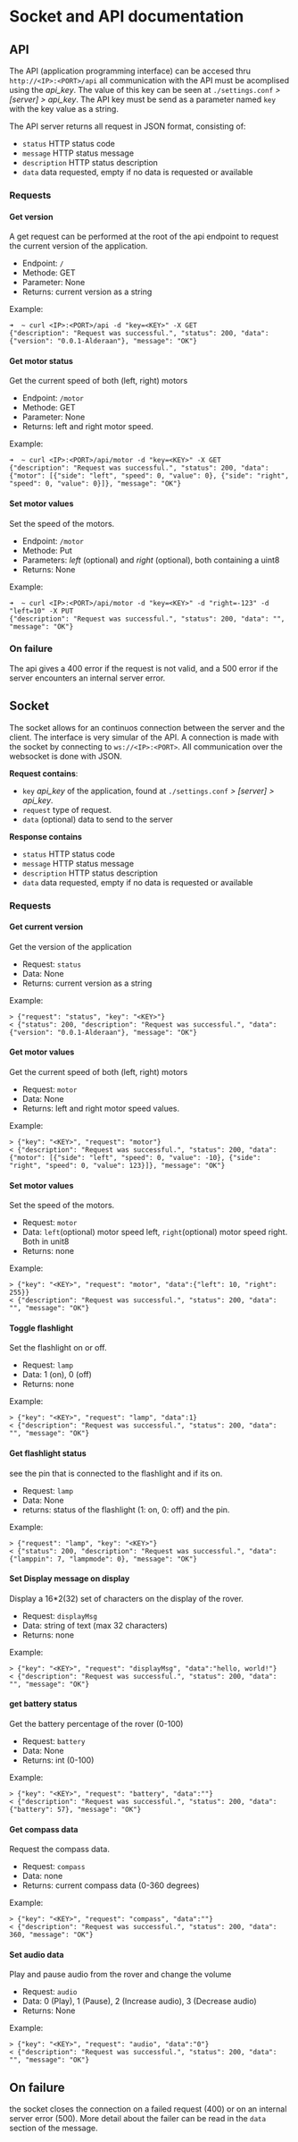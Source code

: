 # Socket and API documentation

## API

The API (application programming interface) can be accesed thru `http://<IP>:<PORT>/api`
all communication with the API must be acomplised using the *api_key*. The value of this key can be seen at `./settings.conf` *> [server] > api_key*. The API key must be send as a parameter named `key` with the key value as a string.

The API server returns all request in JSON format, consisting of:

* `status` HTTP status code
* `message` HTTP status message
* `description` HTTP status description
* `data` data requested, empty if no data is requested or available


### Requests

#### Get version
A get request can be performed at the root of the api endpoint to request the current version of the application.

* Endpoint: `/`
* Methode: GET
* Parameter: None
* Returns: current version as a string

Example:
```
➜  ~ curl <IP>:<PORT>/api -d "key=<KEY>" -X GET
{"description": "Request was successful.", "status": 200, "data": {"version": "0.0.1-Alderaan"}, "message": "OK"}
```

#### Get motor status
Get the current speed of both (left, right) motors

* Endpoint: `/motor`
* Methode: GET
* Parameter: None
* Returns: left and right motor speed.

Example:
```
➜  ~ curl <IP>:<PORT>/api/motor -d "key=<KEY>" -X GET
{"description": "Request was successful.", "status": 200, "data": {"motor": [{"side": "left", "speed": 0, "value": 0}, {"side": "right", "speed": 0, "value": 0}]}, "message": "OK"}

```

#### Set motor values
Set the speed of the motors.

* Endpoint: `/motor`
* Methode: Put
* Parameters: *left* (optional) and *right* (optional), both containing a uint8
* Returns: None

Example:
```
➜  ~ curl <IP>:<PORT>/api/motor -d "key=<KEY>" -d "right=-123" -d "left=10" -X PUT
{"description": "Request was successful.", "status": 200, "data": "", "message": "OK"}

```

### On failure
The api gives a 400 error if the request is not valid, and a 500 error if the server encounters an internal server error.


## Socket
The socket allows for an continuos connection between the server and the client. The interface is very simular of the API. A connection is made with the socket by connecting to `ws://<IP>:<PORT>`. All communication over the websocket is done with JSON.

**Request contains**:
* `key` *api_key* of the application, found at `./settings.conf` *> [server] > api_key*. 
* `request` type of request.
* `data` (optional) data to send to the server

**Response contains**
* `status` HTTP status code
* `message` HTTP status message
* `description` HTTP status description
* `data` data requested, empty if no data is requested or available

### Requests

#### Get current version
Get the version of the application

* Request: `status`
* Data: None
* Returns: current version as a string

Example:
```
> {"request": "status", "key": "<KEY>"}
< {"status": 200, "description": "Request was successful.", "data": {"version": "0.0.1-Alderaan"}, "message": "OK"} 
```

#### Get motor values 
Get the current speed of both (left, right) motors

* Request: `motor`
* Data: None
* Returns: left and right motor speed values.

Example:
```
> {"key": "<KEY>", "request": "motor"}
< {"description": "Request was successful.", "status": 200, "data": {"motor": [{"side": "left", "speed": 0, "value": -10}, {"side": "right", "speed": 0, "value": 123}]}, "message": "OK"}
```

#### Set motor values
Set the speed of the motors.

* Request: `motor`
* Data: `left`(optional) motor speed left, `right`(optional) motor speed right. Both in unit8
* Returns: none

Example:
```
> {"key": "<KEY>", "request": "motor", "data":{"left": 10, "right": 255}}
< {"description": "Request was successful.", "status": 200, "data": "", "message": "OK"}
```

#### Toggle flashlight
Set the flashlight on or off.

* Request: `lamp`
* Data: 1 (on), 0 (off)
* Returns: none

Example:
```
> {"key": "<KEY>", "request": "lamp", "data":1}
< {"description": "Request was successful.", "status": 200, "data": "", "message": "OK"}
```
#### Get flashlight status
see the pin that is connected to the flashlight and if its on.

* Request: `lamp`
* Data: None
* returns: status of the flashlight (1: on, 0: off) and the pin.

Example:
```
> {"request": "lamp", "key": "<KEY>"}
< {"status": 200, "description": "Request was successful.", "data": {"lamppin": 7, "lampmode": 0}, "message": "OK"}
```

#### Set Display message on display
Display a 16*2(32) set of characters on the display of the rover.

* Request: `displayMsg`
* Data: string of text (max 32 characters)
* Returns: none

Example:
```
> {"key": "<KEY>", "request": "displayMsg", "data":"hello, world!"}
< {"description": "Request was successful.", "status": 200, "data": "", "message": "OK"}
```

#### get battery status
Get the battery percentage of the rover (0-100)

* Request: `battery`
* Data: None
* Returns: int (0-100)

Example:
```
> {"key": "<KEY>", "request": "battery", "data":""}
< {"description": "Request was successful.", "status": 200, "data": {"battery": 57}, "message": "OK"}
```

#### Get compass data
Request the compass data.

* Request:  `compass`
* Data: none
* Returns: current compass data (0-360 degrees)

Example:
```
> {"key": "<KEY>", "request": "compass", "data":""}
< {"description": "Request was successful.", "status": 200, "data": 360, "message": "OK"}
```

#### Set audio data
Play and pause audio from the rover and change the volume

* Request:  `audio`
* Data: 0 (Play), 1 (Pause), 2 (Increase audio), 3 (Decrease audio)
* Returns: None

Example:
```
> {"key": "<KEY>", "request": "audio", "data":"0"}
< {"description": "Request was successful.", "status": 200, "data": "", "message": "OK"}
```

## On failure
the socket closes the connection on a failed request (400) or on an internal server error (500). More detail about the failer can be read in the `data` section of the message.